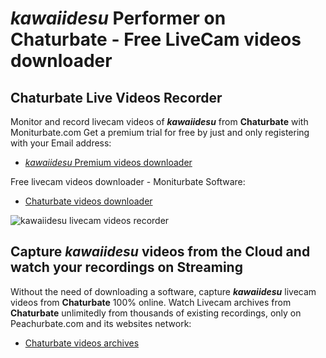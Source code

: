 # _kawaiidesu_ Performer on Chaturbate - Free LiveCam videos downloader

## Chaturbate Live Videos Recorder

Monitor and record livecam videos of **_kawaiidesu_** from **Chaturbate** with Moniturbate.com
Get a premium trial for free by just and only registering with your Email address:
* [_kawaiidesu_ Premium videos downloader](https://moniturbate.com/request-demo-licence-key.html)

Free livecam videos downloader - Moniturbate Software:
* [Chaturbate videos downloader](https://moniturbate.com/moniturbate-download-software.html)

![_kawaiidesu_ livecam videos recorder](https://peachurnet.com/templates/moniturbate-software.png)


## Capture _kawaiidesu_ videos from the Cloud and watch your recordings on Streaming

Without the need of downloading a software, capture **_kawaiidesu_** livecam videos from **Chaturbate** 100% online.
Watch Livecam archives from **Chaturbate** unlimitedly from thousands of existing recordings, only on Peachurbate.com and its websites network:
* [Chaturbate videos archives](https://peachurnet.com/)
